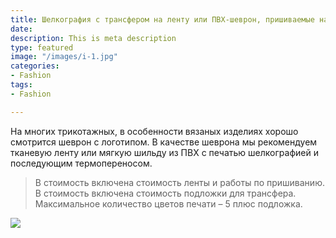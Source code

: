 ```yaml
---
title: Шелкография с трансфером на ленту или ПВХ-шеврон, пришиваемые на изделие
date: 
description: This is meta description
type: featured
image: "/images/i-1.jpg"
categories:
- Fashion
tags:
- Fashion

---
```

На многих трикотажных, в особенности вязаных изделиях хорошо смотрится шеврон с логотипом. В качестве шеврона мы рекомендуем тканевую ленту или мягкую шильду из ПВХ с печатью шелкографией и последующим термопереносом.

> В стоимость включена стоимость ленты и работы по пришиванию.  
> В стоимость включена стоимость подложки для трансфера.  
> Максимальное количество цветов печати – 5 плюс подложка.

![](/images/silcscreen_12.jpg)